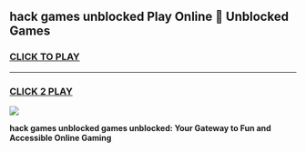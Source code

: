 
## hack games unblocked Play Online 👋 Unblocked Games
<h3>
<a href="https://premium.freeplayer.one?title=hack_games_unblocked&ref=19F">CLICK TO PLAY</a></h3>
<hr>

<h3>
<a href="https://premium.freeplayer.one?title=hack_games_unblocked&ref=19F">CLICK 2 PLAY</a>
  
</h3>

<a href="https://premium.freeplayer.one?title=hack_games_unblocked&ref=19F"><img src="https://clearcache.store/games.png"></a>


**hack games unblocked games unblocked: Your Gateway to Fun and Accessible Online Gaming**
